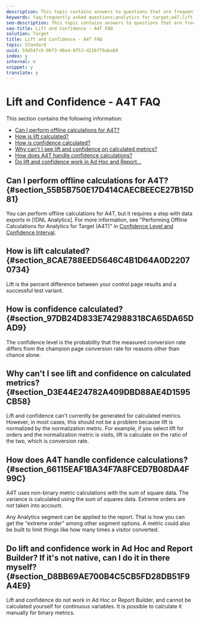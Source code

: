 ```yaml
---
description: This topic contains answers to questions that are frequently asked about lift and confidence when using Analytics as the reporting source for Target (A4T).
keywords: faq;frequently asked questions;analytics for target;a4T;lift;ad hoc;report builder;confidence
seo-description: This topic contains answers to questions that are frequently asked about lift and confidence when using Analytics as the reporting source for Target (A4T).
seo-title: Lift and Confidence - A4T FAQ
solution: Target
title: Lift and Confidence - A4T FAQ
topic: Standard
uuid: 59d54fc6-06f3-46e4-8f53-d216f76aba60
index: y
internal: n
snippet: y
translate: y
---
```


# Lift and Confidence - A4T FAQ

This section contains the following information: 


* [ Can I perform offline calculations for A4T?](c_a4t-faq-lift-and-confidence.md#section_55B5B750E17D414CAECBEECE27B15D81)
* [ How is lift calculated?](c_a4t-faq-lift-and-confidence.md#section_8CAE788EED5646C4B1D64A0D22070734)
* [ How is confidence calculated?](c_a4t-faq-lift-and-confidence.md#section_97DB24D833E742988318CA65DA65DAD9)
* [ Why can't I see lift and confidence on calculated metrics?](c_a4t-faq-lift-and-confidence.md#section_D3E44E24782A409DBD88AE4D1595CB58)
* [ How does A4T handle confidence calculations?](c_a4t-faq-lift-and-confidence.md#section_66115EAF1BA34F7A8FCED7B08DA4F99C)
* [ Do lift and confidence work in Ad Hoc and Report...](c_a4t-faq-lift-and-confidence.md#section_D8BB69AE700B4C5CB5FD28DB51F9A4E9)


## Can I perform offline calculations for A4T? {#section_55B5B750E17D414CAECBEECE27B15D81}

You can perform offline calculations for A4T, but it requires a step with data exports in [!DNL  Analytics]. For more information, see "Performing Offline Calculations for Analytics for Target (A4T)" in [ Confidence Level and Confidence Interval](c_confidence_level_and_confidence_interval.md#concept_0D0002A1EBDF420E9C50E2A46F36629B). 

## How is lift calculated? {#section_8CAE788EED5646C4B1D64A0D22070734}

Lift is the percent difference between your control page results and a successful test variant. 

## How is confidence calculated? {#section_97DB24D833E742988318CA65DA65DAD9}

The confidence level is the probability that the measured conversion rate differs from the champion page conversion rate for reasons other than chance alone. 

## Why can't I see lift and confidence on calculated metrics? {#section_D3E44E24782A409DBD88AE4D1595CB58}

Lift and confidence can't currently be generated for calculated metrics. However, in most cases, this should not be a problem because lift is normalized by the normalization metric. For example, if you select lift for orders and the normalization metric is visits, lift is calculate on the ratio of the two, which is conversion rate. 

## How does A4T handle confidence calculations? {#section_66115EAF1BA34F7A8FCED7B08DA4F99C}

A4T uses non-binary metric calculations with the sum of square data. The variance is calculated using the sum of squares data. Extreme orders are not taken into account. 

Any Analytics segment can be applied to the report. That is how you can get the "extreme order" among other segment options. A metric could also be built to limit things like how many times a visitor converted. 

## Do lift and confidence work in Ad Hoc and Report Builder? If it's not native, can I do it in there myself? {#section_D8BB69AE700B4C5CB5FD28DB51F9A4E9}

Lift and confidence do not work in Ad Hoc or Report Builder, and cannot be calculated yourself for continuous variables. It is possible to calculate it manually for binary metrics. 
